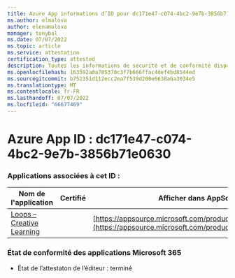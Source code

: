 ```yaml
---
title: Azure App informations d’ID pour dc171e47-c074-4bc2-9e7b-3856b71e0630
ms.author: elmalova
author: elenamalova
manager: tonybal
ms.date: 07/07/2022
ms.topic: article
ms.service: attestation
certification_type: attested
description: Toutes les informations de sécurité et de conformité disponibles pour dc171e47-c074-4bc2-9e7b-3856b71e0630.
ms.openlocfilehash: 163592a0a785370c3f7b666ffac4def4bd8544ed
ms.sourcegitcommit: b752351d112ecc2ea7f539d200e6638a6a3034e5
ms.translationtype: MT
ms.contentlocale: fr-FR
ms.lasthandoff: 07/07/2022
ms.locfileid: "66677469"
---
```

# <a name="azure-app-id-dc171e47-c074-4bc2-9e7b-3856b71e0630"></a>Azure App ID : dc171e47-c074-4bc2-9e7b-3856b71e0630


### <a name="apps-associated-with-this-id"></a>Applications associées à cet ID :
| **Nom de l'application** | **Certifié** | **Afficher dans AppSource** |
|--------------|---------------|-----------------------|
| [Loops – Creative Learning](../forward/WA200003074.md) |  | [https://appsource.microsoft.com/product/office/WA200003074](https://appsource.microsoft.com/product/office/WA200003074) |

### <a name="microsoft-365-app-compliance-status"></a>État de conformité des applications Microsoft 365
- État de l’attestaton de l’éditeur : terminé
